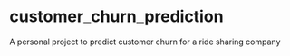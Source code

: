 # customer_churn_prediction
A personal project to predict customer churn for a ride sharing company
